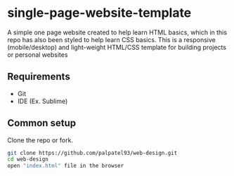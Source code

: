 # single-page-website-template
A simple one page website created to help learn HTML basics, which in this repo has also been styled to help learn CSS basics. This is a responsive (mobile/desktop) and light-weight HTML/CSS template for building projects or personal websites

## Requirements

* Git
* IDE (Ex. Sublime)

## Common setup

Clone the repo or fork.

```bash
git clone https://github.com/palpatel93/web-design.git
cd web-design
open "index.html" file in the browser
```
